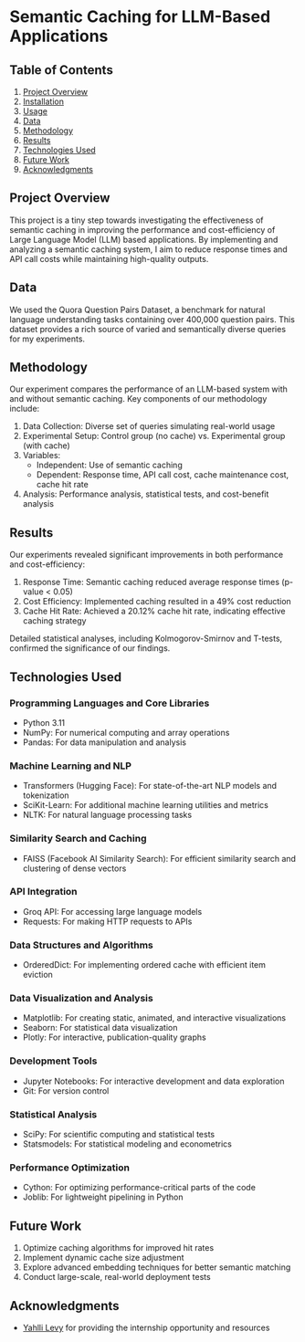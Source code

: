 # Semantic Caching for LLM-Based Applications

## Table of Contents
1. [Project Overview](#project-overview)
2. [Installation](#installation)
3. [Usage](#usage)
4. [Data](#data)
5. [Methodology](#methodology)
6. [Results](#results)
7. [Technologies Used](#technologies-used)
8. [Future Work](#future-work)
9. [Acknowledgments](#acknowledgments)

## Project Overview
This project is a tiny step towards investigating the effectiveness of semantic caching in improving the performance and cost-efficiency of Large Language Model (LLM) based applications. By implementing and analyzing a semantic caching system, I aim to reduce response times and API call costs while maintaining high-quality outputs.

## Data
We used the Quora Question Pairs Dataset, a benchmark for natural language understanding tasks containing over 400,000 question pairs. This dataset provides a rich source of varied and semantically diverse queries for my experiments.

## Methodology
Our experiment compares the performance of an LLM-based system with and without semantic caching. Key components of our methodology include:

1. Data Collection: Diverse set of queries simulating real-world usage
2. Experimental Setup: Control group (no cache) vs. Experimental group (with cache)
3. Variables: 
   - Independent: Use of semantic caching
   - Dependent: Response time, API call cost, cache maintenance cost, cache hit rate
4. Analysis: Performance analysis, statistical tests, and cost-benefit analysis

## Results
Our experiments revealed significant improvements in both performance and cost-efficiency:

1. Response Time: Semantic caching reduced average response times (p-value < 0.05)
2. Cost Efficiency: Implemented caching resulted in a 49% cost reduction
3. Cache Hit Rate: Achieved a 20.12% cache hit rate, indicating effective caching strategy

Detailed statistical analyses, including Kolmogorov-Smirnov and T-tests, confirmed the significance of our findings.

## Technologies Used

### Programming Languages and Core Libraries
- Python 3.11
- NumPy: For numerical computing and array operations
- Pandas: For data manipulation and analysis

### Machine Learning and NLP
- Transformers (Hugging Face): For state-of-the-art NLP models and tokenization
- SciKit-Learn: For additional machine learning utilities and metrics
- NLTK: For natural language processing tasks

### Similarity Search and Caching
- FAISS (Facebook AI Similarity Search): For efficient similarity search and clustering of dense vectors

### API Integration
- Groq API: For accessing large language models
- Requests: For making HTTP requests to APIs

### Data Structures and Algorithms
- OrderedDict: For implementing ordered cache with efficient item eviction

### Data Visualization and Analysis
- Matplotlib: For creating static, animated, and interactive visualizations
- Seaborn: For statistical data visualization
- Plotly: For interactive, publication-quality graphs

### Development Tools
- Jupyter Notebooks: For interactive development and data exploration
- Git: For version control

### Statistical Analysis
- SciPy: For scientific computing and statistical tests
- Statsmodels: For statistical modeling and econometrics

### Performance Optimization
- Cython: For optimizing performance-critical parts of the code
- Joblib: For lightweight pipelining in Python

## Future Work
1. Optimize caching algorithms for improved hit rates
2. Implement dynamic cache size adjustment
3. Explore advanced embedding techniques for better semantic matching
4. Conduct large-scale, real-world deployment tests

## Acknowledgments
- [Yahlli Levy](https://www.linkedin.com/in/yahllilevy/) for providing the internship opportunity and resources

